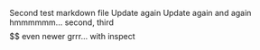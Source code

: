 Second test markdown file
Update again
Update again and again
hmmmmmm...
second, third
$$$$
$$
even newer
grrr...
with inspect
